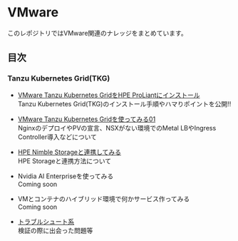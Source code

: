# VMware
このレポジトリではVMware関連のナレッジをまとめています。

## 目次
### Tanzu Kubernetes Grid(TKG)
- [VMware Tanzu Kubernetes GridをHPE ProLiantにインストール](tkg/installation)  
Tanzu Kubernetes Grid(TKG)のインストール手順やハマりポイントを公開!!

- [VMware Tanzu Kubernetes Gridを使ってみる01](tkg/instruction01)  
NginxのデプロイやPVの宣言、NSXがない環境でのMetal LBやIngress Controller導入などについて

- [HPE Nimble Storageと連携してみる](tkg/nimble)  
HPE Storageと連携方法について

- Nvidia AI Enterpriseを使ってみる  
Coming soon

- VMとコンテナのハイブリッド環境で何かサービス作ってみる  
Coming soon

- [トラブルシュート系 ](tkg/trouble_shoot)  
検証の際に出会った問題等